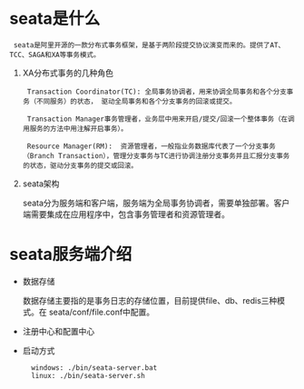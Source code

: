 # seata是什么 #
	 seata是阿里开源的一款分布式事务框架，是基于两阶段提交协议演变而来的。提供了AT、TCC、SAGA和XA等事务模式。
	
1. XA分布式事务的几种角色

		Transaction Coordinator(TC): 全局事务协调者，用来协调全局事务和各个分支事务（不同服务）的状态， 驱动全局事务和各个分支事务的回滚或提交。

		Transaction Manager事务管理者，业务层中用来开启/提交/回滚一个整体事务（在调用服务的方法中用注解开启事务）。

		Resource Manager(RM):  资源管理者，一般指业务数据库代表了一个分支事务（Branch Transaction），管理分支事务与TC进行协调注册分支事务并且汇报分支事务的状态，驱动分支事务的提交或回滚。

1. seata架构

	seata分为服务端和客户端，服务端为全局事务协调者，需要单独部署。客户端需要集成在应用程序中，包含事务管理者和资源管理者。

# seata服务端介绍 #

- 数据存储

	数据存储主要指的是事务日志的存储位置，目前提供file、db、redis三种模式。在
seata/conf/file.conf中配置。

- 注册中心和配置中心


- 启动方式

		windows: ./bin/seata-server.bat
		linux: ./bin/seata-server.sh
